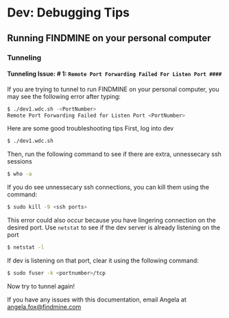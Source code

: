 # Dev: Debugging Tips

## Running FINDMINE on your personal computer

### Tunneling
#### Tunneling Issue: # 1:  ```Remote Port Forwarding Failed For Listen Port ####```

If you are trying to tunnel to run FINDMINE on your personal computer, you may see the following error after typing:
```sh
$ ./dev1.wdc.sh -<PortNumber>
Remote Port Forwarding Failed for Listen Port <PortNumber>
```
Here are some good troubleshooting tips
First, log into dev
```sh
$ ./dev1.wdc.sh
```
Then, run the following command to see if there are extra, unnessecary ssh sessions
```sh
$ who -a
```
If you do see unnessecary ssh connections, you can kill them using the command:
```sh
$ sudo kill -9 <ssh ports>
```
This error could also occur because you have lingering connection on the desired port. Use ```netstat``` to see if the dev server is already listening  on the port
```sh
$ netstat -l
```
If dev is listening on that port, clear it using the following command:
```sh
$ sudo fuser -k <portnumber>/tcp
```
Now try to tunnel again!





If you have any issues with this documentation, email Angela at angela.fox@findmine.com
